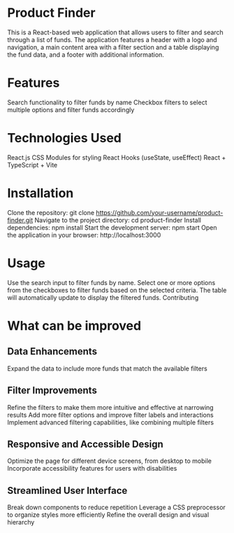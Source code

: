 # Product Finder

This is a React-based web application that allows users to filter and search through a list of funds. The application features a header with a logo and navigation, a main content area with a filter section and a table displaying the fund data, and a footer with additional information.

# Features

Search functionality to filter funds by name
Checkbox filters to select multiple options and filter funds accordingly

# Technologies Used

React.js
CSS Modules for styling
React Hooks (useState, useEffect)
React + TypeScript + Vite

# Installation

Clone the repository: git clone https://github.com/your-username/product-finder.git
Navigate to the project directory: cd product-finder
Install dependencies: npm install
Start the development server: npm start
Open the application in your browser: http://localhost:3000

# Usage

Use the search input to filter funds by name.
Select one or more options from the checkboxes to filter funds based on the selected criteria.
The table will automatically update to display the filtered funds.
Contributing

# What can be improved

## Data Enhancements

Expand the data to include more funds that match the available filters

## Filter Improvements

Refine the filters to make them more intuitive and effective at narrowing results
Add more filter options and improve filter labels and interactions
Implement advanced filtering capabilities, like combining multiple filters

## Responsive and Accessible Design

Optimize the page for different device screens, from desktop to mobile
Incorporate accessibility features for users with disabilities

## Streamlined User Interface

Break down components to reduce repetition
Leverage a CSS preprocessor to organize styles more efficiently
Refine the overall design and visual hierarchy
